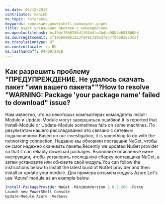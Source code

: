 ```yaml
---
ms.date: 06/12/2017
contributor: manikb
ms.topic: reference
keywords: коллекция,powershell,командлет,psget
title: psget_устранение_проблем_с_командлетами
ms.openlocfilehash: bc49dc78b8205d1194ddfe4bdca98b3e681860bd
ms.sourcegitcommit: cf195b090b3223fa4917206dfec7f0b603873cdf
ms.translationtype: HT
ms.contentlocale: ru-RU
ms.lasthandoff: 04/09/2018
---
```

## <a name="how-to-resolve-warning-package-your-package-name-failed-to-download-issue"></a><span data-ttu-id="ebd64-103">Как разрешить проблему "ПРЕДУПРЕЖДЕНИЕ. Не удалось скачать пакет "имя вашего пакета""?</span><span class="sxs-lookup"><span data-stu-id="ebd64-103">How to resolve "WARNING: Package 'your package name' failed to download" issue?</span></span>




<span data-ttu-id="ebd64-104">Нам известно, что на некоторых компьютерах командлеты Install-Module и Update-Module могут завершаться ошибкой.</span><span class="sxs-lookup"><span data-stu-id="ebd64-104">It is reported that Install-Module or Update-Module sometimes fails on some machines.</span></span>
<span data-ttu-id="ebd64-105">По результатам нашего расследования это связано с сетевым подключением.</span><span class="sxs-lookup"><span data-stu-id="ebd64-105">Based on our investigation, it is something to do with the networking connection.</span></span>
<span data-ttu-id="ebd64-106">Недавно мы обновили поставщик NuGet, чтобы он смог надежно скачивать пакеты.</span><span class="sxs-lookup"><span data-stu-id="ebd64-106">Recently we updated NuGet provider so that it can reliably download packages.</span></span>
<span data-ttu-id="ebd64-107">Выполните описанные ниже инструкции, чтобы установить последнюю сборку поставщика NuGet, а затем установите или обновите свой модуль.</span><span class="sxs-lookup"><span data-stu-id="ebd64-107">You can follow the instructions below to install the latest build of NuGet provider and then install or update your module.</span></span>
<span data-ttu-id="ebd64-108">Для примера возьмем модуль Azure.</span><span class="sxs-lookup"><span data-stu-id="ebd64-108">Let's use 'Azure' module as an example below.</span></span>

```powershell
Install-PackageProvider NuGet -MinimumVersion 2.8.5.206 -Force
Launch new PowerShell Console
Update-Module Azure -Verbose
```